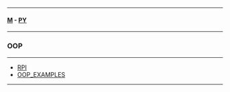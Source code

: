 
---

#### [M](https://github.com/ttltrk/TTT/blob/master/menu.md) - [PY](https://github.com/ttltrk/TTT/blob/master/PY/PY.md)

---

### OOP

---

* [RPI](https://github.com/ttltrk/TTT/blob/master/PY/OOP/RPI/RPI.md)
* [OOP_EXAMPLES](https://github.com/ttltrk/TTT/blob/master/PY/OOP/OOP_EXAMPLES/OOP_EXAMPLES.md)

---
